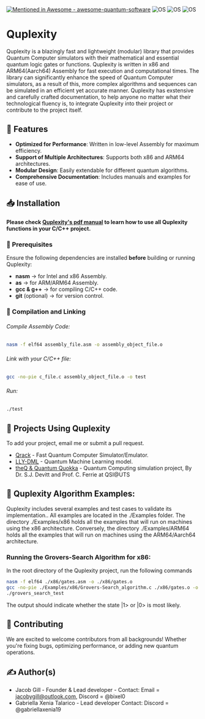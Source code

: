 [![Mentioned in Awesome - awesome-quantum-software](https://awesome.re/mentioned-badge.svg)](https://github.com/qosf/awesome-quantum-software)
![OS](https://img.shields.io/badge/os-MacOS-9cbd3c.svg)
![OS](https://img.shields.io/badge/os-Linux-9cbd3c.svg)
![OS](https://img.shields.io/badge/os-Windows-9cbd3c.svg)

# Quplexity

Quplexity is a blazingly fast and lightweight (modular) library that provides Quantum Computer simulators with their mathematical and essential quantum logic gates or functions. Quplexity is written in x86 and ARM64(Aarch64) Assembly for fast execution and computational times. The library can significantly enhance the speed of Quantum Computer simulators, as a result of this, more complex algorithms and sequences can be simulated in an efficient yet accurate manner. Quplexity has exstensive and carefully crafted documentation, to help anyone no matter what their technological fluency is, to integrate Quplexity into their project or contribute to the project itself.

## 📌 Features
- **Optimized for Performance**: Written in low-level Assembly for maximum efficiency.
- **Support of Multiple Architectures**: Supports both x86 and ARM64 architectures.
- **Modular Design**: Easily extendable for different quantum algorithms.
- **Comprehensive Documentation**: Includes manuals and examples for ease of use.

## 📥 Installation
#### Please check [Quplexity's pdf manual](https://github.com/MrGilli/Quplexity/blob/main/quplexity_manual.pdf) to learn how to use all Quplexity functions in your C/C++ project.

### 🔹 Prerequisites
Ensure the following dependencies are installed **before** building or running Quplexity:
- **nasm** → for Intel and x86 Assembly.
- **as** → for ARM/ARM64 Assembly.
- **gcc & g++** → for compiling C/C++ code.
- **git** (optional) → for version control.

### 🔹 Compilation and Linking

###### Compile Assembly Code:
```bash
nasm -f elf64 assembly_file.asm -o assembly_object_file.o
```
###### Link with your C/C++ file:
```bash
gcc -no-pie c_file.c assembly_object_file.o -o test
```
###### Run:
```bash
./test
```

## 🚀 Projects Using Quplexity
To add your project, email me or submit a pull request.
* [Qrack](https://github.com/unitaryfund/qrack) - Fast Quantum Computer Simulator/Emulator.
* [LLY-DML](https://github.com/LILY-QML/LLY-DML) - Quantum Machine Learning model.
* [theQ & Quantum Quokka](https://github.com/devitt1/theQ) - Quantum Computing simulation project, By Dr. S.J. Devitt and Prof. C. Ferrie at QSI@UTS


## 🧪 Quplexity Algorithm Examples:
Quplexity includes several examples and test cases to validate its implementation.. All examples are located in the ./Examples folder.
The directory ./Examples/x86 holds all the examples that will run on machines using the x86 architecture. Conversely, the directory ./Examples/ARM64 holds all the examples that will run on machines using the ARM64/Aarch64 architecture. 

### Running the Grovers-Search Algorithm for x86:
In the root directory of the Quplexity project, run the following commands
```bash
nasm -f elf64 ./x86/gates.asm -o ./x86/gates.o
gcc -no-pie ./Examples/x86/Grovers-Search_algorithm.c ./x86/gates.o -o grovers_search_test
./grovers_search_test
```
The output should indicate whether the state |1> or |0> is most likely. 

## 🔧 Contributing
We are excited to welcome contributors from all backgrounds! Whether you're fixing bugs, optimizing performance, or adding new quantum operations.

## ✍️ Author(s)
* Jacob Gill - Founder & Lead developer - Contact: Email = jacobygill@outlook.com, Discord = @bixel0
* Gabriella Xenia Talarico - Lead developer Contact: Discord = @gabriellaxenia19
